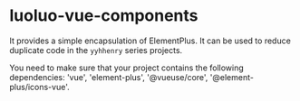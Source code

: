 # luoluo-vue-components

It provides a simple encapsulation of ElementPlus. It can be used to reduce duplicate code in the `yyhhenry` series projects.

You need to make sure that your project contains the following dependencies: 'vue', 'element-plus', '@vueuse/core', '@element-plus/icons-vue'.
